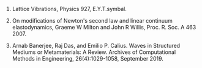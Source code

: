 1.	Lattice Vibrations, Physics 927, E.Y.T.symbal.

2.	On modifications of Newton's second law and linear continuum elastodynamics, Graeme W  Milton and John R Willis, Proc. R. Soc. A 463 2007.

3. Arnab Banerjee, Raj Das, and Emilio P. Calius. Waves in Structured Mediums or Metamaterials: A Review. Archives of Computational Methods in Engineering, 26(4):1029-1058, September 2019.